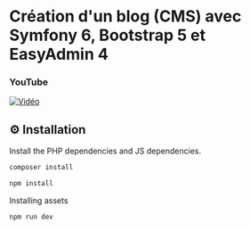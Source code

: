 # Création d'un blog (CMS) avec Symfony 6, Bootstrap 5 et EasyAdmin 4
 
### YouTube

[![Vidéo](https://i3.ytimg.com/vi/1BbmGc6J7qA/maxresdefault.jpg)](https://www.youtube.com/watch?v=1BbmGc6J7qA)

⚙️ Installation
--------------
Install the PHP dependencies and JS dependencies.
```sh
composer install
```
```sh
npm install
```
Installing assets
```sh
npm run dev
```
